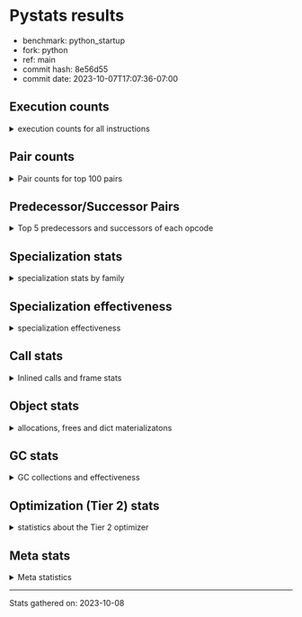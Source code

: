 
# Pystats results

- benchmark: python_startup
- fork: python
- ref: main
- commit hash: 8e56d55
- commit date: 2023-10-07T17:07:36-07:00

## Execution counts

<details>
<summary> execution counts for all instructions </summary>

|Name | Count | Self | Cumulative | Miss ratio | 
|---|---:|---:|---:|---:|
| LOAD_FAST | 61,600 | 21.5% | 21.5% |  |
| LOAD_CONST | 18,400 | 6.4% | 28.0% |  |
| STORE_FAST | 14,800 | 5.2% | 33.1% |  |
| POP_JUMP_IF_FALSE | 12,800 | 4.5% | 37.6% |  |
| LOAD_GLOBAL_MODULE | 11,780 | 4.1% | 41.7% |  |
| RESUME_CHECK | 9,400 | 3.3% | 45.0% |  |
| LOAD_GLOBAL_BUILTIN | 8,840 | 3.1% | 48.1% | 18.6% |
| LOAD_ATTR_INSTANCE_VALUE | 7,800 | 2.7% | 50.8% |  |
| LOAD_FAST_LOAD_FAST | 7,400 | 2.6% | 53.4% |  |
| LOAD_ATTR_MODULE | 7,180 | 2.5% | 55.9% |  |
| STORE_ATTR_INSTANCE_VALUE | 6,600 | 2.3% | 58.2% |  |
| POP_TOP | 6,600 | 2.3% | 60.5% |  |
| CALL | 5,960 | 2.1% | 62.6% |  |
| TO_BOOL_BOOL | 5,600 | 2.0% | 64.6% |  |
| PUSH_NULL | 5,600 | 2.0% | 66.5% |  |
| RETURN_VALUE | 5,400 | 1.9% | 68.4% |  |
| RETURN_CONST | 4,200 | 1.5% | 69.9% |  |
| POP_JUMP_IF_NOT_NONE | 4,200 | 1.5% | 71.3% |  |
| LOAD_ATTR | 3,820 | 1.3% | 72.7% |  |
| COMPARE_OP_INT | 3,800 | 1.3% | 74.0% |  |
| NOP | 3,600 | 1.3% | 75.2% |  |
| LOAD_ATTR_METHOD_NO_DICT | 3,200 | 1.1% | 76.4% | 12.5% |
| INTERPRETER_EXIT | 3,200 | 1.1% | 77.5% |  |
| CALL_PY_EXACT_ARGS | 3,200 | 1.1% | 78.6% |  |
| LOAD_DEREF | 3,000 | 1.0% | 79.7% |  |
| CALL_BUILTIN_FAST | 2,600 | 0.9% | 80.6% |  |
| LOAD_ATTR_METHOD_WITH_VALUES | 2,400 | 0.8% | 81.4% |  |
| TO_BOOL | 2,300 | 0.8% | 82.2% |  |
| POP_JUMP_IF_TRUE | 2,200 | 0.8% | 83.0% |  |
| POP_JUMP_IF_NONE | 2,200 | 0.8% | 83.7% |  |
| CALL_BUILTIN_FAST_WITH_KEYWORDS | 2,200 | 0.8% | 84.5% |  |
| UNPACK_SEQUENCE_TWO_TUPLE | 1,800 | 0.6% | 85.1% |  |
| CALL_ISINSTANCE | 1,800 | 0.6% | 85.8% |  |
| BUILD_TUPLE | 1,800 | 0.6% | 86.4% |  |
| STORE_FAST_STORE_FAST | 1,600 | 0.6% | 87.0% |  |
| BINARY_OP | 1,580 | 0.6% | 87.5% |  |
| LOAD_GLOBAL | 1,440 | 0.5% | 88.0% |  |
| STORE_ATTR | 1,360 | 0.5% | 88.5% |  |
| JUMP_FORWARD | 1,200 | 0.4% | 88.9% |  |
| DELETE_ATTR | 1,200 | 0.4% | 89.3% |  |
| CALL_FUNCTION_EX | 1,200 | 0.4% | 89.7% |  |
| BUILD_LIST | 1,200 | 0.4% | 90.2% |  |
| TO_BOOL_STR | 1,000 | 0.3% | 90.5% | 20.0% |
| TO_BOOL_NONE | 1,000 | 0.3% | 90.9% |  |
| MAKE_CELL | 1,000 | 0.3% | 91.2% |  |
| COPY | 1,000 | 0.3% | 91.6% |  |
| CALL_METHOD_DESCRIPTOR_FAST | 1,000 | 0.3% | 91.9% |  |
| CALL_BUILTIN_CLASS | 1,000 | 0.3% | 92.3% |  |
| BINARY_SLICE | 1,000 | 0.3% | 92.6% |  |
| TO_BOOL_INT | 800 | 0.3% | 92.9% |  |
| DICT_MERGE | 800 | 0.3% | 93.2% |  |
| COPY_FREE_VARS | 800 | 0.3% | 93.4% |  |
| CALL_PY_WITH_DEFAULTS | 800 | 0.3% | 93.7% |  |
| CALL_METHOD_DESCRIPTOR_O | 800 | 0.3% | 94.0% |  |
| CALL_LEN | 800 | 0.3% | 94.3% |  |
| CALL_KW | 800 | 0.3% | 94.6% |  |
| BUILD_MAP | 800 | 0.3% | 94.8% |  |
| BEFORE_WITH | 800 | 0.3% | 95.1% |  |
| COMPARE_OP | 620 | 0.2% | 95.3% |  |
| SWAP | 600 | 0.2% | 95.5% |  |
| STORE_DEREF | 600 | 0.2% | 95.8% |  |
| GET_ITER | 600 | 0.2% | 96.0% |  |
| EXTENDED_ARG | 600 | 0.2% | 96.2% |  |
| EXIT_INIT_CHECK | 600 | 0.2% | 96.4% |  |
| COMPARE_OP_STR | 600 | 0.2% | 96.6% | 33.3% |
| CALL_ALLOC_AND_ENTER_INIT | 600 | 0.2% | 96.8% |  |
| BINARY_SUBSCR_LIST_INT | 600 | 0.2% | 97.0% |  |
| BINARY_OP_ADD_INT | 600 | 0.2% | 97.2% |  |
| FOR_ITER | 440 | 0.2% | 97.4% |  |
| YIELD_VALUE | 400 | 0.1% | 97.5% |  |
| SET_FUNCTION_ATTRIBUTE | 400 | 0.1% | 97.7% |  |
| RETURN_GENERATOR | 400 | 0.1% | 97.8% |  |
| PUSH_EXC_INFO | 400 | 0.1% | 97.9% |  |
| POP_EXCEPT | 400 | 0.1% | 98.1% |  |
| MAKE_FUNCTION | 400 | 0.1% | 98.2% |  |
| FOR_ITER_LIST | 400 | 0.1% | 98.4% |  |
| CHECK_EXC_MATCH | 400 | 0.1% | 98.5% |  |
| CALL_METHOD_DESCRIPTOR_NOARGS | 400 | 0.1% | 98.6% |  |
| CALL_METHOD_DESCRIPTOR_FAST_WITH_KEYWORDS | 400 | 0.1% | 98.8% |  |
| CALL_BOUND_METHOD_EXACT_ARGS | 400 | 0.1% | 98.9% | 100.0% |
| BINARY_SUBSCR_TUPLE_INT | 400 | 0.1% | 99.1% |  |
| UNPACK_SEQUENCE_TUPLE | 200 | 0.1% | 99.1% |  |
| TO_BOOL_ALWAYS_TRUE | 200 | 0.1% | 99.2% |  |
| STORE_SUBSCR_DICT | 200 | 0.1% | 99.3% |  |
| LIST_EXTEND | 200 | 0.1% | 99.3% |  |
| JUMP_BACKWARD | 200 | 0.1% | 99.4% |  |
| IS_OP | 200 | 0.1% | 99.5% |  |
| CALL_TYPE_1 | 200 | 0.1% | 99.5% |  |
| CALL_TUPLE_1 | 200 | 0.1% | 99.6% |  |
| CALL_STR_1 | 200 | 0.1% | 99.7% |  |
| CALL_INTRINSIC_1 | 200 | 0.1% | 99.8% |  |
| BINARY_OP_INPLACE_ADD_UNICODE | 200 | 0.1% | 99.8% |  |
| BINARY_OP_ADD_UNICODE | 200 | 0.1% | 99.9% |  |
| UNPACK_SEQUENCE | 180 | 0.1% | 100.0% |  |
| BINARY_SUBSCR | 100 | 0.0% | 100.0% |  |
| STORE_SUBSCR | 20 | 0.0% | 100.0% |  |


</details>

## Pair counts

<details>
<summary> Pair counts for top 100 pairs </summary>

|Pair | Count | Self | Cumulative | 
|---|---:|---:|---:|
| LOAD_FAST LOAD_FAST | 7,200 | 2.5% | 2.5% |
| STORE_FAST LOAD_FAST | 7,000 | 2.4% | 5.0% |
| POP_JUMP_IF_FALSE LOAD_FAST | 6,800 | 2.4% | 7.3% |
| LOAD_FAST LOAD_ATTR_INSTANCE_VALUE | 6,760 | 2.4% | 9.7% |
| LOAD_GLOBAL_MODULE LOAD_ATTR_MODULE | 5,840 | 2.0% | 11.7% |
| LOAD_FAST LOAD_CONST | 5,800 | 2.0% | 13.8% |
| LOAD_FAST STORE_ATTR_INSTANCE_VALUE | 5,780 | 2.0% | 15.8% |
| LOAD_GLOBAL_BUILTIN LOAD_FAST | 5,400 | 1.9% | 17.7% |
| TO_BOOL_BOOL POP_JUMP_IF_FALSE | 4,200 | 1.5% | 19.1% |
| LOAD_ATTR_MODULE PUSH_NULL | 3,980 | 1.4% | 20.5% |
| COMPARE_OP_INT POP_JUMP_IF_FALSE | 3,800 | 1.3% | 21.9% |
| RESUME_CHECK LOAD_FAST | 3,600 | 1.3% | 23.1% |
| PUSH_NULL LOAD_FAST | 3,600 | 1.3% | 24.4% |
| LOAD_CONST LOAD_FAST | 3,200 | 1.1% | 25.5% |
| RESUME_CHECK LOAD_GLOBAL_MODULE | 2,840 | 1.0% | 26.5% |
| STORE_ATTR_INSTANCE_VALUE LOAD_FAST | 2,800 | 1.0% | 27.5% |
| LOAD_CONST LOAD_CONST | 2,800 | 1.0% | 28.4% |
| CALL_PY_EXACT_ARGS RESUME_CHECK | 2,800 | 1.0% | 29.4% |
| LOAD_CONST COMPARE_OP_INT | 2,700 | 0.9% | 30.4% |
| STORE_FAST LOAD_GLOBAL_MODULE | 2,600 | 0.9% | 31.3% |
| LOAD_FAST POP_JUMP_IF_NOT_NONE | 2,600 | 0.9% | 32.2% |
| CACHE RESUME_CHECK | 2,600 | 0.9% | 33.1% |
| POP_TOP LOAD_FAST | 2,400 | 0.8% | 33.9% |
| LOAD_CONST STORE_FAST | 2,400 | 0.8% | 34.8% |
| LOAD_FAST LOAD_ATTR_METHOD_NO_DICT | 2,320 | 0.8% | 35.6% |
| LOAD_FAST LOAD_ATTR_METHOD_WITH_VALUES | 2,160 | 0.8% | 36.3% |
| LOAD_FAST LOAD_GLOBAL_BUILTIN | 1,880 | 0.7% | 37.0% |
| LOAD_FAST CALL_BUILTIN_FAST_WITH_KEYWORDS | 1,880 | 0.7% | 37.6% |
| LOAD_FAST CALL | 1,820 | 0.6% | 38.3% |
| STORE_ATTR_INSTANCE_VALUE LOAD_CONST | 1,800 | 0.6% | 38.9% |
| POP_JUMP_IF_NOT_NONE LOAD_FAST | 1,800 | 0.6% | 39.5% |
| LOAD_FAST_LOAD_FAST LOAD_FAST | 1,800 | 0.6% | 40.2% |
| LOAD_FAST RETURN_VALUE | 1,800 | 0.6% | 40.8% |
| LOAD_ATTR_METHOD_NO_DICT LOAD_FAST | 1,800 | 0.6% | 41.4% |
| CALL_ISINSTANCE TO_BOOL_BOOL | 1,700 | 0.6% | 42.0% |
| UNPACK_SEQUENCE_TWO_TUPLE STORE_FAST_STORE_FAST | 1,600 | 0.6% | 42.6% |
| NOP LOAD_FAST | 1,600 | 0.6% | 43.1% |
| LOAD_GLOBAL_MODULE LOAD_FAST | 1,600 | 0.6% | 43.7% |
| LOAD_FAST POP_JUMP_IF_NONE | 1,600 | 0.6% | 44.3% |
| LOAD_FAST LOAD_ATTR | 1,560 | 0.5% | 44.8% |
| LOAD_FAST CALL_PY_EXACT_ARGS | 1,520 | 0.5% | 45.3% |
| TO_BOOL_BOOL POP_JUMP_IF_TRUE | 1,400 | 0.5% | 45.8% |
| RETURN_VALUE INTERPRETER_EXIT | 1,400 | 0.5% | 46.3% |
| RETURN_CONST INTERPRETER_EXIT | 1,400 | 0.5% | 46.8% |
| LOAD_GLOBAL_BUILTIN CALL_ISINSTANCE | 1,340 | 0.5% | 47.3% |
| PUSH_NULL CALL | 1,220 | 0.4% | 47.7% |
| STORE_FAST STORE_FAST | 1,200 | 0.4% | 48.1% |
| RETURN_CONST POP_TOP | 1,200 | 0.4% | 48.5% |
| POP_JUMP_IF_NONE LOAD_FAST | 1,200 | 0.4% | 48.9% |
| POP_JUMP_IF_FALSE LOAD_FAST_LOAD_FAST | 1,200 | 0.4% | 49.4% |
| LOAD_FAST_LOAD_FAST LOAD_FAST_LOAD_FAST | 1,200 | 0.4% | 49.8% |
| LOAD_FAST DELETE_ATTR | 1,200 | 0.4% | 50.2% |
| LOAD_ATTR_INSTANCE_VALUE LOAD_FAST | 1,200 | 0.4% | 50.6% |
| RESUME_CHECK LOAD_GLOBAL_BUILTIN | 1,160 | 0.4% | 51.0% |
| POP_JUMP_IF_FALSE LOAD_GLOBAL_MODULE | 1,080 | 0.4% | 51.4% |
| LOAD_FAST LOAD_GLOBAL_MODULE | 1,080 | 0.4% | 51.8% |
| TO_BOOL_STR POP_JUMP_IF_FALSE | 1,000 | 0.3% | 52.1% |
| TO_BOOL POP_JUMP_IF_FALSE | 1,000 | 0.3% | 52.5% |
| STORE_FAST LOAD_CONST | 1,000 | 0.3% | 52.8% |
| STORE_ATTR_INSTANCE_VALUE RETURN_CONST | 1,000 | 0.3% | 53.2% |
| POP_TOP RETURN_CONST | 1,000 | 0.3% | 53.5% |
| POP_JUMP_IF_FALSE RETURN_CONST | 1,000 | 0.3% | 53.9% |
| LOAD_FAST_LOAD_FAST BUILD_TUPLE | 1,000 | 0.3% | 54.2% |
| LOAD_FAST PUSH_NULL | 1,000 | 0.3% | 54.6% |
| LOAD_ATTR_INSTANCE_VALUE POP_JUMP_IF_NOT_NONE | 1,000 | 0.3% | 54.9% |
| CALL_METHOD_DESCRIPTOR_FAST STORE_FAST | 1,000 | 0.3% | 55.3% |
| CALL_BUILTIN_FAST_WITH_KEYWORDS STORE_FAST | 1,000 | 0.3% | 55.6% |
| LOAD_GLOBAL LOAD_GLOBAL_MODULE | 940 | 0.3% | 56.0% |
| LOAD_GLOBAL_MODULE TO_BOOL_BOOL | 900 | 0.3% | 56.3% |
| LOAD_FAST TO_BOOL | 900 | 0.3% | 56.6% |
| LOAD_ATTR_INSTANCE_VALUE TO_BOOL_BOOL | 900 | 0.3% | 56.9% |
| TO_BOOL_INT POP_JUMP_IF_FALSE | 800 | 0.3% | 57.2% |
| STORE_FAST NOP | 800 | 0.3% | 57.5% |
| RETURN_CONST STORE_FAST | 800 | 0.3% | 57.7% |
| POP_JUMP_IF_NONE LOAD_CONST | 800 | 0.3% | 58.0% |
| NOP LOAD_GLOBAL_BUILTIN | 800 | 0.3% | 58.3% |
| LOAD_FAST TO_BOOL_STR | 800 | 0.3% | 58.6% |
| LOAD_FAST COPY | 800 | 0.3% | 58.9% |
| LOAD_CONST CALL_KW | 800 | 0.3% | 59.1% |
| LOAD_ATTR_MODULE LOAD_FAST | 800 | 0.3% | 59.4% |
| LOAD_ATTR_METHOD_WITH_VALUES LOAD_FAST | 800 | 0.3% | 59.7% |
| LOAD_ATTR_INSTANCE_VALUE CALL_BUILTIN_FAST | 800 | 0.3% | 60.0% |
| DICT_MERGE CALL_FUNCTION_EX | 800 | 0.3% | 60.3% |
| DELETE_ATTR LOAD_FAST | 800 | 0.3% | 60.5% |
| COPY_FREE_VARS RESUME_CHECK | 800 | 0.3% | 60.8% |
| CALL_PY_WITH_DEFAULTS RESUME_CHECK | 800 | 0.3% | 61.1% |
| CALL_BUILTIN_FAST STORE_FAST | 800 | 0.3% | 61.4% |
| LOAD_FAST CALL_LEN | 780 | 0.3% | 61.6% |
| LOAD_GLOBAL_BUILTIN LOAD_GLOBAL_BUILTIN | 760 | 0.3% | 61.9% |
| LOAD_CONST CALL_BUILTIN_FAST | 760 | 0.3% | 62.2% |
| LOAD_GLOBAL_MODULE LOAD_ATTR | 740 | 0.3% | 62.4% |
| LOAD_FAST CALL_BUILTIN_CLASS | 740 | 0.3% | 62.7% |
| LOAD_CONST CALL | 740 | 0.3% | 63.0% |
| STORE_FAST LOAD_GLOBAL_BUILTIN | 720 | 0.3% | 63.2% |
| LOAD_FAST TO_BOOL_BOOL | 720 | 0.3% | 63.5% |
| LOAD_ATTR_MODULE LOAD_ATTR_MODULE | 720 | 0.3% | 63.7% |
| CALL CALL | 680 | 0.2% | 63.9% |
| LOAD_ATTR LOAD_ATTR_INSTANCE_VALUE | 660 | 0.2% | 64.2% |
| LOAD_FAST_LOAD_FAST STORE_ATTR | 620 | 0.2% | 64.4% |
| LOAD_FAST STORE_ATTR | 620 | 0.2% | 64.6% |


</details>

## Predecessor/Successor Pairs

<details>
<summary> Top 5 predecessors and successors of each opcode </summary>

### BINARY_SLICE

<details>
<summary> Successors and predecessors for BINARY_SLICE </summary>

|Predecessors | Count | Percentage | 
|---|---:|---:|
| LOAD_FAST | 600 | 60.0% |
| LOAD_CONST | 400 | 40.0% |

|Successors | Count | Percentage | 
|---|---:|---:|
| STORE_FAST | 600 | 60.0% |
| LOAD_FAST | 200 | 20.0% |
| GET_ITER | 200 | 20.0% |


</details>

### CACHE

<details>
<summary> Successors and predecessors for CACHE </summary>

|Predecessors | Count | Percentage | 
|---|---:|---:|

|Successors | Count | Percentage | 
|---|---:|---:|
| RESUME_CHECK | 2,600 | 81.2% |
| POP_TOP | 400 | 12.5% |
| MAKE_CELL | 200 | 6.2% |


</details>

### BEFORE_WITH

<details>
<summary> Successors and predecessors for BEFORE_WITH </summary>

|Predecessors | Count | Percentage | 
|---|---:|---:|
| RETURN_VALUE | 600 | 75.0% |
| LOAD_ATTR_INSTANCE_VALUE | 200 | 25.0% |

|Successors | Count | Percentage | 
|---|---:|---:|
| STORE_FAST | 400 | 50.0% |
| POP_TOP | 400 | 50.0% |


</details>

### BINARY_OP_INPLACE_ADD_UNICODE

<details>
<summary> Successors and predecessors for BINARY_OP_INPLACE_ADD_UNICODE </summary>

|Predecessors | Count | Percentage | 
|---|---:|---:|
| BINARY_OP_ADD_UNICODE | 200 | 100.0% |

|Successors | Count | Percentage | 
|---|---:|---:|
| JUMP_BACKWARD | 200 | 100.0% |


</details>

### BINARY_SUBSCR

<details>
<summary> Successors and predecessors for BINARY_SUBSCR </summary>

|Predecessors | Count | Percentage | 
|---|---:|---:|
| LOAD_CONST | 100 | 100.0% |

|Successors | Count | Percentage | 
|---|---:|---:|
| BINARY_SUBSCR_LIST_INT | 60 | 60.0% |
| BINARY_SUBSCR_TUPLE_INT | 40 | 40.0% |


</details>

### CHECK_EXC_MATCH

<details>
<summary> Successors and predecessors for CHECK_EXC_MATCH </summary>

|Predecessors | Count | Percentage | 
|---|---:|---:|
| LOAD_GLOBAL_BUILTIN | 400 | 100.0% |

|Successors | Count | Percentage | 
|---|---:|---:|
| POP_JUMP_IF_FALSE | 400 | 100.0% |


</details>

### EXIT_INIT_CHECK

<details>
<summary> Successors and predecessors for EXIT_INIT_CHECK </summary>

|Predecessors | Count | Percentage | 
|---|---:|---:|
| RETURN_CONST | 600 | 100.0% |

|Successors | Count | Percentage | 
|---|---:|---:|
| RETURN_VALUE | 600 | 100.0% |


</details>

### GET_ITER

<details>
<summary> Successors and predecessors for GET_ITER </summary>

|Predecessors | Count | Percentage | 
|---|---:|---:|
| LOAD_FAST | 200 | 33.3% |
| CALL_BUILTIN_CLASS | 200 | 33.3% |
| BINARY_SLICE | 200 | 33.3% |

|Successors | Count | Percentage | 
|---|---:|---:|
| FOR_ITER_LIST | 360 | 60.0% |
| FOR_ITER | 240 | 40.0% |


</details>

### INTERPRETER_EXIT

<details>
<summary> Successors and predecessors for INTERPRETER_EXIT </summary>

|Predecessors | Count | Percentage | 
|---|---:|---:|
| RETURN_VALUE | 1,400 | 43.8% |
| RETURN_CONST | 1,400 | 43.8% |
| YIELD_VALUE | 400 | 12.5% |

|Successors | Count | Percentage | 
|---|---:|---:|


</details>

### MAKE_FUNCTION

<details>
<summary> Successors and predecessors for MAKE_FUNCTION </summary>

|Predecessors | Count | Percentage | 
|---|---:|---:|
| LOAD_CONST | 400 | 100.0% |

|Successors | Count | Percentage | 
|---|---:|---:|
| SET_FUNCTION_ATTRIBUTE | 400 | 100.0% |


</details>

### NOP

<details>
<summary> Successors and predecessors for NOP </summary>

|Predecessors | Count | Percentage | 
|---|---:|---:|
| STORE_FAST | 800 | 22.2% |
| RESUME_CHECK | 400 | 11.1% |
| POP_JUMP_IF_NOT_NONE | 400 | 11.1% |
| DELETE_ATTR | 400 | 11.1% |
| POP_TOP | 200 | 5.6% |

|Successors | Count | Percentage | 
|---|---:|---:|
| LOAD_FAST | 1,600 | 44.4% |
| LOAD_GLOBAL_BUILTIN | 800 | 22.2% |
| LOAD_GLOBAL_MODULE | 540 | 15.0% |
| NOP | 200 | 5.6% |
| LOAD_DEREF | 200 | 5.6% |


</details>

### POP_EXCEPT

<details>
<summary> Successors and predecessors for POP_EXCEPT </summary>

|Predecessors | Count | Percentage | 
|---|---:|---:|
| POP_TOP | 400 | 100.0% |

|Successors | Count | Percentage | 
|---|---:|---:|
| RETURN_CONST | 400 | 100.0% |


</details>

### POP_TOP

<details>
<summary> Successors and predecessors for POP_TOP </summary>

|Predecessors | Count | Percentage | 
|---|---:|---:|
| RETURN_CONST | 1,200 | 18.2% |
| RETURN_VALUE | 600 | 9.1% |
| POP_JUMP_IF_TRUE | 600 | 9.1% |
| CALL_METHOD_DESCRIPTOR_O | 600 | 9.1% |
| CALL | 600 | 9.1% |

|Successors | Count | Percentage | 
|---|---:|---:|
| LOAD_FAST | 2,400 | 36.4% |
| RETURN_CONST | 1,000 | 15.2% |
| LOAD_CONST | 600 | 9.1% |
| LOAD_GLOBAL_MODULE | 540 | 8.2% |
| RESUME_CHECK | 400 | 6.1% |


</details>

### PUSH_EXC_INFO

<details>
<summary> Successors and predecessors for PUSH_EXC_INFO </summary>

|Predecessors | Count | Percentage | 
|---|---:|---:|
| CALL_BUILTIN_FAST | 400 | 100.0% |

|Successors | Count | Percentage | 
|---|---:|---:|
| LOAD_GLOBAL_BUILTIN | 400 | 100.0% |


</details>

### PUSH_NULL

<details>
<summary> Successors and predecessors for PUSH_NULL </summary>

|Predecessors | Count | Percentage | 
|---|---:|---:|
| LOAD_ATTR_MODULE | 3,980 | 71.1% |
| LOAD_FAST | 1,000 | 17.9% |
| LOAD_DEREF | 400 | 7.1% |
| LOAD_ATTR | 220 | 3.9% |

|Successors | Count | Percentage | 
|---|---:|---:|
| LOAD_FAST | 3,600 | 64.3% |
| CALL | 1,220 | 21.8% |
| LOAD_DEREF | 400 | 7.1% |
| LOAD_CONST | 200 | 3.6% |
| CALL_ALLOC_AND_ENTER_INIT | 180 | 3.2% |


</details>

### RETURN_GENERATOR

<details>
<summary> Successors and predecessors for RETURN_GENERATOR </summary>

|Predecessors | Count | Percentage | 
|---|---:|---:|
| CALL_FUNCTION_EX | 400 | 100.0% |

|Successors | Count | Percentage | 
|---|---:|---:|
| LOAD_FAST | 400 | 100.0% |


</details>

### RETURN_VALUE

<details>
<summary> Successors and predecessors for RETURN_VALUE </summary>

|Predecessors | Count | Percentage | 
|---|---:|---:|
| LOAD_FAST | 1,800 | 33.3% |
| RETURN_VALUE | 600 | 11.1% |
| EXIT_INIT_CHECK | 600 | 11.1% |
| CALL_BUILTIN_FAST | 600 | 11.1% |
| BUILD_TUPLE | 600 | 11.1% |

|Successors | Count | Percentage | 
|---|---:|---:|
| INTERPRETER_EXIT | 1,400 | 25.9% |
| STORE_FAST | 600 | 11.1% |
| RETURN_VALUE | 600 | 11.1% |
| POP_TOP | 600 | 11.1% |
| BEFORE_WITH | 600 | 11.1% |


</details>

### STORE_SUBSCR

<details>
<summary> Successors and predecessors for STORE_SUBSCR </summary>

|Predecessors | Count | Percentage | 
|---|---:|---:|
| LOAD_CONST | 20 | 100.0% |

|Successors | Count | Percentage | 
|---|---:|---:|
| STORE_SUBSCR_DICT | 20 | 100.0% |


</details>

### TO_BOOL

<details>
<summary> Successors and predecessors for TO_BOOL </summary>

|Predecessors | Count | Percentage | 
|---|---:|---:|
| LOAD_FAST | 900 | 39.1% |
| LOAD_ATTR_INSTANCE_VALUE | 560 | 24.3% |
| TO_BOOL | 240 | 10.4% |
| RETURN_VALUE | 220 | 9.6% |
| LOAD_GLOBAL_MODULE | 100 | 4.3% |

|Successors | Count | Percentage | 
|---|---:|---:|
| POP_JUMP_IF_FALSE | 1,000 | 43.5% |
| TO_BOOL_BOOL | 440 | 19.1% |
| TO_BOOL | 240 | 10.4% |
| POP_JUMP_IF_TRUE | 200 | 8.7% |
| EXTENDED_ARG | 200 | 8.7% |


</details>

### BINARY_OP

<details>
<summary> Successors and predecessors for BINARY_OP </summary>

|Predecessors | Count | Percentage | 
|---|---:|---:|
| LOAD_FAST | 600 | 38.0% |
| CALL_LEN | 600 | 38.0% |
| BUILD_LIST | 200 | 12.7% |
| BINARY_OP | 180 | 11.4% |

|Successors | Count | Percentage | 
|---|---:|---:|
| STORE_FAST | 600 | 38.0% |
| COMPARE_OP_STR | 600 | 38.0% |
| LOAD_FAST | 200 | 12.7% |
| BINARY_OP | 180 | 11.4% |


</details>

### BUILD_LIST

<details>
<summary> Successors and predecessors for BUILD_LIST </summary>

|Predecessors | Count | Percentage | 
|---|---:|---:|
| LOAD_FAST | 400 | 33.3% |
| STORE_FAST | 200 | 16.7% |
| RESUME_CHECK | 200 | 16.7% |
| LOAD_ATTR_INSTANCE_VALUE | 200 | 16.7% |
| CALL_STR_1 | 200 | 16.7% |

|Successors | Count | Percentage | 
|---|---:|---:|
| STORE_FAST | 600 | 50.0% |
| LOAD_FAST | 200 | 16.7% |
| BINARY_OP | 200 | 16.7% |
| LOAD_ATTR_METHOD_NO_DICT | 180 | 15.0% |
| LOAD_ATTR | 20 | 1.7% |


</details>

### BUILD_MAP

<details>
<summary> Successors and predecessors for BUILD_MAP </summary>

|Predecessors | Count | Percentage | 
|---|---:|---:|
| LOAD_FAST | 400 | 50.0% |
| LOAD_DEREF | 200 | 25.0% |
| CALL_INTRINSIC_1 | 200 | 25.0% |

|Successors | Count | Percentage | 
|---|---:|---:|
| LOAD_FAST | 600 | 75.0% |
| LOAD_DEREF | 200 | 25.0% |


</details>

### BUILD_TUPLE

<details>
<summary> Successors and predecessors for BUILD_TUPLE </summary>

|Predecessors | Count | Percentage | 
|---|---:|---:|
| LOAD_FAST_LOAD_FAST | 1,000 | 55.6% |
| LOAD_FAST | 400 | 22.2% |
| LOAD_GLOBAL_BUILTIN | 200 | 11.1% |
| LOAD_DEREF | 200 | 11.1% |

|Successors | Count | Percentage | 
|---|---:|---:|
| RETURN_VALUE | 600 | 33.3% |
| LOAD_CONST | 400 | 22.2% |
| CALL_METHOD_DESCRIPTOR_O | 360 | 20.0% |
| STORE_FAST | 200 | 11.1% |
| CALL_ISINSTANCE | 180 | 10.0% |


</details>

### CALL

<details>
<summary> Successors and predecessors for CALL </summary>

|Predecessors | Count | Percentage | 
|---|---:|---:|
| LOAD_FAST | 1,820 | 30.5% |
| PUSH_NULL | 1,220 | 20.5% |
| LOAD_CONST | 740 | 12.4% |
| CALL | 680 | 11.4% |
| LOAD_GLOBAL_MODULE | 280 | 4.7% |

|Successors | Count | Percentage | 
|---|---:|---:|
| CALL | 680 | 11.4% |
| POP_TOP | 600 | 10.1% |
| LOAD_FAST | 600 | 10.1% |
| LOAD_CONST | 600 | 10.1% |
| TO_BOOL_BOOL | 400 | 6.7% |


</details>

### CALL_FUNCTION_EX

<details>
<summary> Successors and predecessors for CALL_FUNCTION_EX </summary>

|Predecessors | Count | Percentage | 
|---|---:|---:|
| DICT_MERGE | 800 | 66.7% |
| LOAD_FAST | 400 | 33.3% |

|Successors | Count | Percentage | 
|---|---:|---:|
| RETURN_GENERATOR | 400 | 33.3% |
| POP_TOP | 200 | 16.7% |
| MAKE_CELL | 200 | 16.7% |
| COPY_FREE_VARS | 200 | 16.7% |
| LOAD_GLOBAL_MODULE | 160 | 13.3% |


</details>

### CALL_INTRINSIC_1

<details>
<summary> Successors and predecessors for CALL_INTRINSIC_1 </summary>

|Predecessors | Count | Percentage | 
|---|---:|---:|
| LIST_EXTEND | 200 | 100.0% |

|Successors | Count | Percentage | 
|---|---:|---:|
| BUILD_MAP | 200 | 100.0% |


</details>

### CALL_KW

<details>
<summary> Successors and predecessors for CALL_KW </summary>

|Predecessors | Count | Percentage | 
|---|---:|---:|
| LOAD_CONST | 800 | 100.0% |

|Successors | Count | Percentage | 
|---|---:|---:|
| RESUME_CHECK | 400 | 50.0% |
| STORE_FAST | 200 | 25.0% |
| LOAD_FAST | 200 | 25.0% |


</details>

### COMPARE_OP

<details>
<summary> Successors and predecessors for COMPARE_OP </summary>

|Predecessors | Count | Percentage | 
|---|---:|---:|
| LOAD_CONST | 300 | 48.4% |
| LOAD_FAST_LOAD_FAST | 200 | 32.3% |
| LOAD_GLOBAL_MODULE | 60 | 9.7% |
| COMPARE_OP | 40 | 6.5% |
| LOAD_ATTR_INSTANCE_VALUE | 20 | 3.2% |

|Successors | Count | Percentage | 
|---|---:|---:|
| COMPARE_OP_INT | 380 | 61.3% |
| POP_JUMP_IF_FALSE | 200 | 32.3% |
| COMPARE_OP | 40 | 6.5% |


</details>

### COPY

<details>
<summary> Successors and predecessors for COPY </summary>

|Predecessors | Count | Percentage | 
|---|---:|---:|
| LOAD_FAST | 800 | 80.0% |
| RETURN_VALUE | 200 | 20.0% |

|Successors | Count | Percentage | 
|---|---:|---:|
| TO_BOOL_NONE | 540 | 54.0% |
| LOAD_FAST | 200 | 20.0% |
| TO_BOOL_BOOL | 180 | 18.0% |
| TO_BOOL | 80 | 8.0% |


</details>

### COPY_FREE_VARS

<details>
<summary> Successors and predecessors for COPY_FREE_VARS </summary>

|Predecessors | Count | Percentage | 
|---|---:|---:|
| CALL | 400 | 50.0% |
| CALL_PY_EXACT_ARGS | 200 | 25.0% |
| CALL_FUNCTION_EX | 200 | 25.0% |

|Successors | Count | Percentage | 
|---|---:|---:|
| RESUME_CHECK | 800 | 100.0% |


</details>

### DELETE_ATTR

<details>
<summary> Successors and predecessors for DELETE_ATTR </summary>

|Predecessors | Count | Percentage | 
|---|---:|---:|
| LOAD_FAST | 1,200 | 100.0% |

|Successors | Count | Percentage | 
|---|---:|---:|
| LOAD_FAST | 800 | 66.7% |
| NOP | 400 | 33.3% |


</details>

### DICT_MERGE

<details>
<summary> Successors and predecessors for DICT_MERGE </summary>

|Predecessors | Count | Percentage | 
|---|---:|---:|
| LOAD_FAST | 600 | 75.0% |
| LOAD_DEREF | 200 | 25.0% |

|Successors | Count | Percentage | 
|---|---:|---:|
| CALL_FUNCTION_EX | 800 | 100.0% |


</details>

### EXTENDED_ARG

<details>
<summary> Successors and predecessors for EXTENDED_ARG </summary>

|Predecessors | Count | Percentage | 
|---|---:|---:|
| LOAD_FAST | 400 | 66.7% |
| TO_BOOL | 200 | 33.3% |

|Successors | Count | Percentage | 
|---|---:|---:|
| POP_JUMP_IF_NOT_NONE | 200 | 33.3% |
| POP_JUMP_IF_NONE | 200 | 33.3% |
| POP_JUMP_IF_FALSE | 200 | 33.3% |


</details>

### FOR_ITER

<details>
<summary> Successors and predecessors for FOR_ITER </summary>

|Predecessors | Count | Percentage | 
|---|---:|---:|
| GET_ITER | 240 | 54.5% |
| JUMP_BACKWARD | 200 | 45.5% |

|Successors | Count | Percentage | 
|---|---:|---:|
| STORE_FAST | 200 | 45.5% |
| NOP | 200 | 45.5% |
| FOR_ITER_LIST | 40 | 9.1% |


</details>

### IS_OP

<details>
<summary> Successors and predecessors for IS_OP </summary>

|Predecessors | Count | Percentage | 
|---|---:|---:|
| LOAD_CONST | 200 | 100.0% |

|Successors | Count | Percentage | 
|---|---:|---:|
| STORE_FAST | 200 | 100.0% |


</details>

### JUMP_BACKWARD

<details>
<summary> Successors and predecessors for JUMP_BACKWARD </summary>

|Predecessors | Count | Percentage | 
|---|---:|---:|
| BINARY_OP_INPLACE_ADD_UNICODE | 200 | 100.0% |

|Successors | Count | Percentage | 
|---|---:|---:|
| FOR_ITER | 200 | 100.0% |


</details>

### JUMP_FORWARD

<details>
<summary> Successors and predecessors for JUMP_FORWARD </summary>

|Predecessors | Count | Percentage | 
|---|---:|---:|
| STORE_FAST | 600 | 50.0% |
| POP_TOP | 200 | 16.7% |
| POP_JUMP_IF_NOT_NONE | 200 | 16.7% |
| POP_JUMP_IF_FALSE | 200 | 16.7% |

|Successors | Count | Percentage | 
|---|---:|---:|
| LOAD_FAST | 600 | 50.0% |
| NOP | 200 | 16.7% |
| LOAD_CONST | 200 | 16.7% |
| LOAD_GLOBAL_BUILTIN | 180 | 15.0% |
| LOAD_GLOBAL | 20 | 1.7% |


</details>

### LIST_EXTEND

<details>
<summary> Successors and predecessors for LIST_EXTEND </summary>

|Predecessors | Count | Percentage | 
|---|---:|---:|
| LOAD_FAST | 200 | 100.0% |

|Successors | Count | Percentage | 
|---|---:|---:|
| CALL_INTRINSIC_1 | 200 | 100.0% |


</details>

### LOAD_ATTR

<details>
<summary> Successors and predecessors for LOAD_ATTR </summary>

|Predecessors | Count | Percentage | 
|---|---:|---:|
| LOAD_FAST | 1,560 | 40.8% |
| LOAD_GLOBAL_MODULE | 740 | 19.4% |
| LOAD_ATTR_MODULE | 480 | 12.6% |
| LOAD_ATTR_INSTANCE_VALUE | 460 | 12.0% |
| LOAD_ATTR | 320 | 8.4% |

|Successors | Count | Percentage | 
|---|---:|---:|
| LOAD_ATTR_INSTANCE_VALUE | 660 | 17.3% |
| LOAD_ATTR_MODULE | 620 | 16.2% |
| LOAD_FAST_LOAD_FAST | 400 | 10.5% |
| TO_BOOL_INT | 360 | 9.4% |
| LOAD_ATTR | 320 | 8.4% |


</details>

### LOAD_CONST

<details>
<summary> Successors and predecessors for LOAD_CONST </summary>

|Predecessors | Count | Percentage | 
|---|---:|---:|
| LOAD_FAST | 5,800 | 31.5% |
| LOAD_CONST | 2,800 | 15.2% |
| STORE_ATTR_INSTANCE_VALUE | 1,800 | 9.8% |
| STORE_FAST | 1,000 | 5.4% |
| POP_JUMP_IF_NONE | 800 | 4.3% |

|Successors | Count | Percentage | 
|---|---:|---:|
| LOAD_FAST | 3,200 | 17.4% |
| LOAD_CONST | 2,800 | 15.2% |
| COMPARE_OP_INT | 2,700 | 14.7% |
| STORE_FAST | 2,400 | 13.0% |
| CALL_KW | 800 | 4.3% |


</details>

### LOAD_DEREF

<details>
<summary> Successors and predecessors for LOAD_DEREF </summary>

|Predecessors | Count | Percentage | 
|---|---:|---:|
| PUSH_NULL | 400 | 13.3% |
| POP_JUMP_IF_FALSE | 400 | 13.3% |
| LOAD_GLOBAL_MODULE | 400 | 13.3% |
| LOAD_ATTR_MODULE | 400 | 13.3% |
| RESUME_CHECK | 200 | 6.7% |

|Successors | Count | Percentage | 
|---|---:|---:|
| LOAD_FAST_LOAD_FAST | 600 | 20.0% |
| CALL_PY_EXACT_ARGS | 540 | 18.0% |
| PUSH_NULL | 400 | 13.3% |
| STORE_FAST | 200 | 6.7% |
| POP_JUMP_IF_NOT_NONE | 200 | 6.7% |


</details>

### LOAD_FAST

<details>
<summary> Successors and predecessors for LOAD_FAST </summary>

|Predecessors | Count | Percentage | 
|---|---:|---:|
| LOAD_FAST | 7,200 | 11.7% |
| STORE_FAST | 7,000 | 11.4% |
| POP_JUMP_IF_FALSE | 6,800 | 11.0% |
| LOAD_GLOBAL_BUILTIN | 5,400 | 8.8% |
| RESUME_CHECK | 3,600 | 5.8% |

|Successors | Count | Percentage | 
|---|---:|---:|
| LOAD_FAST | 7,200 | 11.7% |
| LOAD_ATTR_INSTANCE_VALUE | 6,760 | 11.0% |
| LOAD_CONST | 5,800 | 9.4% |
| STORE_ATTR_INSTANCE_VALUE | 5,780 | 9.4% |
| POP_JUMP_IF_NOT_NONE | 2,600 | 4.2% |


</details>

### LOAD_FAST_LOAD_FAST

<details>
<summary> Successors and predecessors for LOAD_FAST_LOAD_FAST </summary>

|Predecessors | Count | Percentage | 
|---|---:|---:|
| POP_JUMP_IF_FALSE | 1,200 | 16.2% |
| LOAD_FAST_LOAD_FAST | 1,200 | 16.2% |
| STORE_FAST_STORE_FAST | 600 | 8.1% |
| LOAD_DEREF | 600 | 8.1% |
| LOAD_ATTR_METHOD_WITH_VALUES | 600 | 8.1% |

|Successors | Count | Percentage | 
|---|---:|---:|
| LOAD_FAST | 1,800 | 24.3% |
| LOAD_FAST_LOAD_FAST | 1,200 | 16.2% |
| BUILD_TUPLE | 1,000 | 13.5% |
| STORE_ATTR | 620 | 8.4% |
| LOAD_GLOBAL_BUILTIN | 600 | 8.1% |


</details>

### LOAD_GLOBAL

<details>
<summary> Successors and predecessors for LOAD_GLOBAL </summary>

|Predecessors | Count | Percentage | 
|---|---:|---:|
| STORE_FAST | 280 | 19.4% |
| LOAD_FAST | 240 | 16.7% |
| RESUME_CHECK | 200 | 13.9% |
| POP_JUMP_IF_FALSE | 180 | 12.5% |
| POP_JUMP_IF_NOT_NONE | 100 | 6.9% |

|Successors | Count | Percentage | 
|---|---:|---:|
| LOAD_GLOBAL_MODULE | 940 | 65.3% |
| LOAD_GLOBAL_BUILTIN | 480 | 33.3% |
| LOAD_ATTR | 20 | 1.4% |


</details>

### MAKE_CELL

<details>
<summary> Successors and predecessors for MAKE_CELL </summary>

|Predecessors | Count | Percentage | 
|---|---:|---:|
| MAKE_CELL | 400 | 40.0% |
| CALL_PY_EXACT_ARGS | 200 | 20.0% |
| CALL_FUNCTION_EX | 200 | 20.0% |
| CACHE | 200 | 20.0% |

|Successors | Count | Percentage | 
|---|---:|---:|
| RESUME_CHECK | 600 | 60.0% |
| MAKE_CELL | 400 | 40.0% |


</details>

### POP_JUMP_IF_FALSE

<details>
<summary> Successors and predecessors for POP_JUMP_IF_FALSE </summary>

|Predecessors | Count | Percentage | 
|---|---:|---:|
| TO_BOOL_BOOL | 4,200 | 32.8% |
| COMPARE_OP_INT | 3,800 | 29.7% |
| TO_BOOL_STR | 1,000 | 7.8% |
| TO_BOOL | 1,000 | 7.8% |
| TO_BOOL_INT | 800 | 6.2% |

|Successors | Count | Percentage | 
|---|---:|---:|
| LOAD_FAST | 6,800 | 53.1% |
| LOAD_FAST_LOAD_FAST | 1,200 | 9.4% |
| LOAD_GLOBAL_MODULE | 1,080 | 8.4% |
| RETURN_CONST | 1,000 | 7.8% |
| LOAD_CONST | 600 | 4.7% |


</details>

### POP_JUMP_IF_NONE

<details>
<summary> Successors and predecessors for POP_JUMP_IF_NONE </summary>

|Predecessors | Count | Percentage | 
|---|---:|---:|
| LOAD_FAST | 1,600 | 72.7% |
| LOAD_ATTR_INSTANCE_VALUE | 400 | 18.2% |
| EXTENDED_ARG | 200 | 9.1% |

|Successors | Count | Percentage | 
|---|---:|---:|
| LOAD_FAST | 1,200 | 54.5% |
| LOAD_CONST | 800 | 36.4% |
| NOP | 200 | 9.1% |


</details>

### POP_JUMP_IF_NOT_NONE

<details>
<summary> Successors and predecessors for POP_JUMP_IF_NOT_NONE </summary>

|Predecessors | Count | Percentage | 
|---|---:|---:|
| LOAD_FAST | 2,600 | 61.9% |
| LOAD_ATTR_INSTANCE_VALUE | 1,000 | 23.8% |
| LOAD_GLOBAL_MODULE | 200 | 4.8% |
| LOAD_DEREF | 200 | 4.8% |
| EXTENDED_ARG | 200 | 4.8% |

|Successors | Count | Percentage | 
|---|---:|---:|
| LOAD_FAST | 1,800 | 42.9% |
| LOAD_GLOBAL_BUILTIN | 540 | 12.9% |
| NOP | 400 | 9.5% |
| LOAD_CONST | 400 | 9.5% |
| LOAD_GLOBAL_MODULE | 360 | 8.6% |


</details>

### POP_JUMP_IF_TRUE

<details>
<summary> Successors and predecessors for POP_JUMP_IF_TRUE </summary>

|Predecessors | Count | Percentage | 
|---|---:|---:|
| TO_BOOL_BOOL | 1,400 | 63.6% |
| TO_BOOL_NONE | 600 | 27.3% |
| TO_BOOL | 200 | 9.1% |

|Successors | Count | Percentage | 
|---|---:|---:|
| POP_TOP | 600 | 27.3% |
| LOAD_FAST | 600 | 27.3% |
| LOAD_GLOBAL_MODULE | 360 | 16.4% |
| NOP | 200 | 9.1% |
| LOAD_GLOBAL_BUILTIN | 200 | 9.1% |


</details>

### RETURN_CONST

<details>
<summary> Successors and predecessors for RETURN_CONST </summary>

|Predecessors | Count | Percentage | 
|---|---:|---:|
| STORE_ATTR_INSTANCE_VALUE | 1,000 | 23.8% |
| POP_TOP | 1,000 | 23.8% |
| POP_JUMP_IF_FALSE | 1,000 | 23.8% |
| STORE_ATTR | 400 | 9.5% |
| POP_EXCEPT | 400 | 9.5% |

|Successors | Count | Percentage | 
|---|---:|---:|
| INTERPRETER_EXIT | 1,400 | 33.3% |
| POP_TOP | 1,200 | 28.6% |
| STORE_FAST | 800 | 19.0% |
| EXIT_INIT_CHECK | 600 | 14.3% |
| TO_BOOL_NONE | 180 | 4.3% |


</details>

### SET_FUNCTION_ATTRIBUTE

<details>
<summary> Successors and predecessors for SET_FUNCTION_ATTRIBUTE </summary>

|Predecessors | Count | Percentage | 
|---|---:|---:|
| MAKE_FUNCTION | 400 | 100.0% |

|Successors | Count | Percentage | 
|---|---:|---:|
| STORE_FAST | 400 | 100.0% |


</details>

### STORE_ATTR

<details>
<summary> Successors and predecessors for STORE_ATTR </summary>

|Predecessors | Count | Percentage | 
|---|---:|---:|
| LOAD_FAST_LOAD_FAST | 620 | 45.6% |
| LOAD_FAST | 620 | 45.6% |
| STORE_ATTR | 120 | 8.8% |

|Successors | Count | Percentage | 
|---|---:|---:|
| STORE_ATTR_INSTANCE_VALUE | 440 | 32.4% |
| RETURN_CONST | 400 | 29.4% |
| LOAD_FAST | 200 | 14.7% |
| LOAD_GLOBAL_MODULE | 180 | 13.2% |
| STORE_ATTR | 120 | 8.8% |


</details>

### STORE_DEREF

<details>
<summary> Successors and predecessors for STORE_DEREF </summary>

|Predecessors | Count | Percentage | 
|---|---:|---:|
| RETURN_VALUE | 200 | 33.3% |
| CALL | 200 | 33.3% |
| BINARY_SUBSCR_LIST_INT | 200 | 33.3% |

|Successors | Count | Percentage | 
|---|---:|---:|
| LOAD_GLOBAL_MODULE | 360 | 60.0% |
| LOAD_FAST | 200 | 33.3% |
| LOAD_GLOBAL | 40 | 6.7% |


</details>

### STORE_FAST

<details>
<summary> Successors and predecessors for STORE_FAST </summary>

|Predecessors | Count | Percentage | 
|---|---:|---:|
| LOAD_CONST | 2,400 | 16.2% |
| STORE_FAST | 1,200 | 8.1% |
| CALL_METHOD_DESCRIPTOR_FAST | 1,000 | 6.8% |
| CALL_BUILTIN_FAST_WITH_KEYWORDS | 1,000 | 6.8% |
| RETURN_CONST | 800 | 5.4% |

|Successors | Count | Percentage | 
|---|---:|---:|
| LOAD_FAST | 7,000 | 47.3% |
| LOAD_GLOBAL_MODULE | 2,600 | 17.6% |
| STORE_FAST | 1,200 | 8.1% |
| LOAD_CONST | 1,000 | 6.8% |
| NOP | 800 | 5.4% |


</details>

### STORE_FAST_STORE_FAST

<details>
<summary> Successors and predecessors for STORE_FAST_STORE_FAST </summary>

|Predecessors | Count | Percentage | 
|---|---:|---:|
| UNPACK_SEQUENCE_TWO_TUPLE | 1,600 | 100.0% |

|Successors | Count | Percentage | 
|---|---:|---:|
| LOAD_FAST_LOAD_FAST | 600 | 37.5% |
| LOAD_FAST | 600 | 37.5% |
| LOAD_CONST | 400 | 25.0% |


</details>

### SWAP

<details>
<summary> Successors and predecessors for SWAP </summary>

|Predecessors | Count | Percentage | 
|---|---:|---:|
| LOAD_FAST | 400 | 66.7% |
| RETURN_VALUE | 200 | 33.3% |

|Successors | Count | Percentage | 
|---|---:|---:|
| LOAD_FAST | 400 | 66.7% |
| LOAD_CONST | 200 | 33.3% |


</details>

### UNPACK_SEQUENCE

<details>
<summary> Successors and predecessors for UNPACK_SEQUENCE </summary>

|Predecessors | Count | Percentage | 
|---|---:|---:|
| LOAD_CONST | 60 | 33.3% |
| RETURN_VALUE | 40 | 22.2% |
| CALL | 40 | 22.2% |
| CALL_METHOD_DESCRIPTOR_NOARGS | 20 | 11.1% |
| CALL_BUILTIN_FAST | 20 | 11.1% |

|Successors | Count | Percentage | 
|---|---:|---:|
| UNPACK_SEQUENCE_TWO_TUPLE | 160 | 88.9% |
| UNPACK_SEQUENCE_TUPLE | 20 | 11.1% |


</details>

### YIELD_VALUE

<details>
<summary> Successors and predecessors for YIELD_VALUE </summary>

|Predecessors | Count | Percentage | 
|---|---:|---:|
| LOAD_FAST | 200 | 50.0% |
| LOAD_CONST | 200 | 50.0% |

|Successors | Count | Percentage | 
|---|---:|---:|
| INTERPRETER_EXIT | 400 | 100.0% |


</details>

### BINARY_OP_ADD_INT

<details>
<summary> Successors and predecessors for BINARY_OP_ADD_INT </summary>

|Predecessors | Count | Percentage | 
|---|---:|---:|
| LOAD_CONST | 600 | 100.0% |

|Successors | Count | Percentage | 
|---|---:|---:|
| STORE_FAST | 600 | 100.0% |


</details>

### BINARY_OP_ADD_UNICODE

<details>
<summary> Successors and predecessors for BINARY_OP_ADD_UNICODE </summary>

|Predecessors | Count | Percentage | 
|---|---:|---:|
| LOAD_FAST | 200 | 100.0% |

|Successors | Count | Percentage | 
|---|---:|---:|
| BINARY_OP_INPLACE_ADD_UNICODE | 200 | 100.0% |


</details>

### BINARY_SUBSCR_LIST_INT

<details>
<summary> Successors and predecessors for BINARY_SUBSCR_LIST_INT </summary>

|Predecessors | Count | Percentage | 
|---|---:|---:|
| LOAD_CONST | 540 | 90.0% |
| BINARY_SUBSCR | 60 | 10.0% |

|Successors | Count | Percentage | 
|---|---:|---:|
| CALL | 220 | 36.7% |
| STORE_DEREF | 200 | 33.3% |
| CALL_BUILTIN_CLASS | 180 | 30.0% |


</details>

### BINARY_SUBSCR_TUPLE_INT

<details>
<summary> Successors and predecessors for BINARY_SUBSCR_TUPLE_INT </summary>

|Predecessors | Count | Percentage | 
|---|---:|---:|
| LOAD_CONST | 360 | 90.0% |
| BINARY_SUBSCR | 40 | 10.0% |

|Successors | Count | Percentage | 
|---|---:|---:|
| STORE_FAST | 400 | 100.0% |


</details>

### CALL_ALLOC_AND_ENTER_INIT

<details>
<summary> Successors and predecessors for CALL_ALLOC_AND_ENTER_INIT </summary>

|Predecessors | Count | Percentage | 
|---|---:|---:|
| LOAD_FAST_LOAD_FAST | 400 | 66.7% |
| PUSH_NULL | 180 | 30.0% |
| CALL | 20 | 3.3% |

|Successors | Count | Percentage | 
|---|---:|---:|
| RESUME_CHECK | 600 | 100.0% |


</details>

### CALL_BOUND_METHOD_EXACT_ARGS

<details>
<summary> Successors and predecessors for CALL_BOUND_METHOD_EXACT_ARGS </summary>

|Predecessors | Count | Percentage | 
|---|---:|---:|
| LOAD_CONST | 360 | 90.0% |
| CALL | 40 | 10.0% |

|Successors | Count | Percentage | 
|---|---:|---:|
| POP_TOP | 400 | 100.0% |


</details>

### CALL_BUILTIN_CLASS

<details>
<summary> Successors and predecessors for CALL_BUILTIN_CLASS </summary>

|Predecessors | Count | Percentage | 
|---|---:|---:|
| LOAD_FAST | 740 | 74.0% |
| BINARY_SUBSCR_LIST_INT | 180 | 18.0% |
| CALL | 80 | 8.0% |

|Successors | Count | Percentage | 
|---|---:|---:|
| STORE_FAST | 600 | 60.0% |
| GET_ITER | 200 | 20.0% |
| CALL_BUILTIN_FAST_WITH_KEYWORDS | 180 | 18.0% |
| CALL | 20 | 2.0% |


</details>

### CALL_BUILTIN_FAST

<details>
<summary> Successors and predecessors for CALL_BUILTIN_FAST </summary>

|Predecessors | Count | Percentage | 
|---|---:|---:|
| LOAD_ATTR_INSTANCE_VALUE | 800 | 30.8% |
| LOAD_CONST | 760 | 29.2% |
| LOAD_FAST | 560 | 21.5% |
| LOAD_GLOBAL_MODULE | 180 | 6.9% |
| LOAD_FAST_LOAD_FAST | 180 | 6.9% |

|Successors | Count | Percentage | 
|---|---:|---:|
| STORE_FAST | 800 | 30.8% |
| RETURN_VALUE | 600 | 23.1% |
| PUSH_EXC_INFO | 400 | 15.4% |
| UNPACK_SEQUENCE_TWO_TUPLE | 380 | 14.6% |
| POP_TOP | 200 | 7.7% |


</details>

### CALL_BUILTIN_FAST_WITH_KEYWORDS

<details>
<summary> Successors and predecessors for CALL_BUILTIN_FAST_WITH_KEYWORDS </summary>

|Predecessors | Count | Percentage | 
|---|---:|---:|
| LOAD_FAST | 1,880 | 85.5% |
| CALL_BUILTIN_CLASS | 180 | 8.2% |
| CALL | 140 | 6.4% |

|Successors | Count | Percentage | 
|---|---:|---:|
| STORE_FAST | 1,000 | 45.5% |
| POP_TOP | 400 | 18.2% |
| LOAD_FAST | 400 | 18.2% |
| TO_BOOL_BOOL | 180 | 8.2% |
| CALL_TUPLE_1 | 180 | 8.2% |


</details>

### CALL_ISINSTANCE

<details>
<summary> Successors and predecessors for CALL_ISINSTANCE </summary>

|Predecessors | Count | Percentage | 
|---|---:|---:|
| LOAD_GLOBAL_BUILTIN | 1,340 | 74.4% |
| LOAD_ATTR_MODULE | 180 | 10.0% |
| BUILD_TUPLE | 180 | 10.0% |
| CALL | 100 | 5.6% |

|Successors | Count | Percentage | 
|---|---:|---:|
| TO_BOOL_BOOL | 1,700 | 94.4% |
| TO_BOOL | 100 | 5.6% |


</details>

### CALL_LEN

<details>
<summary> Successors and predecessors for CALL_LEN </summary>

|Predecessors | Count | Percentage | 
|---|---:|---:|
| LOAD_FAST | 780 | 97.5% |
| CALL | 20 | 2.5% |

|Successors | Count | Percentage | 
|---|---:|---:|
| BINARY_OP | 600 | 75.0% |
| LOAD_CONST | 200 | 25.0% |


</details>

### CALL_METHOD_DESCRIPTOR_FAST

<details>
<summary> Successors and predecessors for CALL_METHOD_DESCRIPTOR_FAST </summary>

|Predecessors | Count | Percentage | 
|---|---:|---:|
| LOAD_FAST | 600 | 60.0% |
| LOAD_CONST | 180 | 18.0% |
| LOAD_ATTR | 180 | 18.0% |
| CALL | 40 | 4.0% |

|Successors | Count | Percentage | 
|---|---:|---:|
| STORE_FAST | 1,000 | 100.0% |


</details>

### CALL_METHOD_DESCRIPTOR_FAST_WITH_KEYWORDS

<details>
<summary> Successors and predecessors for CALL_METHOD_DESCRIPTOR_FAST_WITH_KEYWORDS </summary>

|Predecessors | Count | Percentage | 
|---|---:|---:|
| LOAD_DEREF | 180 | 45.0% |
| LOAD_ATTR_METHOD_NO_DICT | 180 | 45.0% |
| CALL | 40 | 10.0% |

|Successors | Count | Percentage | 
|---|---:|---:|
| STORE_FAST | 200 | 50.0% |
| RETURN_VALUE | 200 | 50.0% |


</details>

### CALL_METHOD_DESCRIPTOR_NOARGS

<details>
<summary> Successors and predecessors for CALL_METHOD_DESCRIPTOR_NOARGS </summary>

|Predecessors | Count | Percentage | 
|---|---:|---:|
| LOAD_ATTR_METHOD_NO_DICT | 180 | 45.0% |
| LOAD_ATTR | 180 | 45.0% |
| CALL | 40 | 10.0% |

|Successors | Count | Percentage | 
|---|---:|---:|
| POP_TOP | 200 | 50.0% |
| UNPACK_SEQUENCE_TWO_TUPLE | 180 | 45.0% |
| UNPACK_SEQUENCE | 20 | 5.0% |


</details>

### CALL_METHOD_DESCRIPTOR_O

<details>
<summary> Successors and predecessors for CALL_METHOD_DESCRIPTOR_O </summary>

|Predecessors | Count | Percentage | 
|---|---:|---:|
| BUILD_TUPLE | 360 | 45.0% |
| LOAD_FAST | 180 | 22.5% |
| LOAD_CONST | 180 | 22.5% |
| CALL | 80 | 10.0% |

|Successors | Count | Percentage | 
|---|---:|---:|
| POP_TOP | 600 | 75.0% |
| LOAD_CONST | 200 | 25.0% |


</details>

### CALL_PY_EXACT_ARGS

<details>
<summary> Successors and predecessors for CALL_PY_EXACT_ARGS </summary>

|Predecessors | Count | Percentage | 
|---|---:|---:|
| LOAD_FAST | 1,520 | 47.5% |
| LOAD_GLOBAL_MODULE | 540 | 16.9% |
| LOAD_DEREF | 540 | 16.9% |
| CALL | 220 | 6.9% |
| LOAD_FAST_LOAD_FAST | 200 | 6.2% |

|Successors | Count | Percentage | 
|---|---:|---:|
| RESUME_CHECK | 2,800 | 87.5% |
| MAKE_CELL | 200 | 6.2% |
| COPY_FREE_VARS | 200 | 6.2% |


</details>

### CALL_PY_WITH_DEFAULTS

<details>
<summary> Successors and predecessors for CALL_PY_WITH_DEFAULTS </summary>

|Predecessors | Count | Percentage | 
|---|---:|---:|
| LOAD_FAST | 360 | 45.0% |
| LOAD_ATTR_METHOD_WITH_VALUES | 360 | 45.0% |
| CALL | 80 | 10.0% |

|Successors | Count | Percentage | 
|---|---:|---:|
| RESUME_CHECK | 800 | 100.0% |


</details>

### CALL_STR_1

<details>
<summary> Successors and predecessors for CALL_STR_1 </summary>

|Predecessors | Count | Percentage | 
|---|---:|---:|
| LOAD_FAST | 180 | 90.0% |
| CALL | 20 | 10.0% |

|Successors | Count | Percentage | 
|---|---:|---:|
| BUILD_LIST | 200 | 100.0% |


</details>

### CALL_TUPLE_1

<details>
<summary> Successors and predecessors for CALL_TUPLE_1 </summary>

|Predecessors | Count | Percentage | 
|---|---:|---:|
| CALL_BUILTIN_FAST_WITH_KEYWORDS | 180 | 90.0% |
| CALL | 20 | 10.0% |

|Successors | Count | Percentage | 
|---|---:|---:|
| LOAD_FAST | 200 | 100.0% |


</details>

### CALL_TYPE_1

<details>
<summary> Successors and predecessors for CALL_TYPE_1 </summary>

|Predecessors | Count | Percentage | 
|---|---:|---:|
| LOAD_FAST | 180 | 90.0% |
| CALL | 20 | 10.0% |

|Successors | Count | Percentage | 
|---|---:|---:|
| LOAD_ATTR | 200 | 100.0% |


</details>

### COMPARE_OP_INT

<details>
<summary> Successors and predecessors for COMPARE_OP_INT </summary>

|Predecessors | Count | Percentage | 
|---|---:|---:|
| LOAD_CONST | 2,700 | 71.1% |
| LOAD_GLOBAL_MODULE | 540 | 14.2% |
| COMPARE_OP | 380 | 10.0% |
| LOAD_ATTR_INSTANCE_VALUE | 180 | 4.7% |

|Successors | Count | Percentage | 
|---|---:|---:|
| POP_JUMP_IF_FALSE | 3,800 | 100.0% |


</details>

### COMPARE_OP_STR

<details>
<summary> Successors and predecessors for COMPARE_OP_STR </summary>

|Predecessors | Count | Percentage | 
|---|---:|---:|
| BINARY_OP | 600 | 100.0% |

|Successors | Count | Percentage | 
|---|---:|---:|
| POP_JUMP_IF_FALSE | 600 | 100.0% |


</details>

### FOR_ITER_LIST

<details>
<summary> Successors and predecessors for FOR_ITER_LIST </summary>

|Predecessors | Count | Percentage | 
|---|---:|---:|
| GET_ITER | 360 | 90.0% |
| FOR_ITER | 40 | 10.0% |

|Successors | Count | Percentage | 
|---|---:|---:|
| RETURN_CONST | 200 | 50.0% |
| NOP | 200 | 50.0% |


</details>

### LOAD_ATTR_INSTANCE_VALUE

<details>
<summary> Successors and predecessors for LOAD_ATTR_INSTANCE_VALUE </summary>

|Predecessors | Count | Percentage | 
|---|---:|---:|
| LOAD_FAST | 6,760 | 86.7% |
| LOAD_ATTR | 660 | 8.5% |
| LOAD_FAST_LOAD_FAST | 380 | 4.9% |

|Successors | Count | Percentage | 
|---|---:|---:|
| LOAD_FAST | 1,200 | 15.4% |
| POP_JUMP_IF_NOT_NONE | 1,000 | 12.8% |
| TO_BOOL_BOOL | 900 | 11.5% |
| CALL_BUILTIN_FAST | 800 | 10.3% |
| TO_BOOL | 560 | 7.2% |


</details>

### LOAD_ATTR_METHOD_NO_DICT

<details>
<summary> Successors and predecessors for LOAD_ATTR_METHOD_NO_DICT </summary>

|Predecessors | Count | Percentage | 
|---|---:|---:|
| LOAD_FAST | 2,320 | 72.5% |
| LOAD_ATTR_INSTANCE_VALUE | 540 | 16.9% |
| BUILD_LIST | 180 | 5.6% |
| LOAD_ATTR | 160 | 5.0% |

|Successors | Count | Percentage | 
|---|---:|---:|
| LOAD_FAST | 1,800 | 56.2% |
| LOAD_FAST_LOAD_FAST | 400 | 12.5% |
| LOAD_CONST | 400 | 12.5% |
| LOAD_DEREF | 200 | 6.2% |
| CALL_METHOD_DESCRIPTOR_NOARGS | 180 | 5.6% |


</details>

### LOAD_ATTR_METHOD_WITH_VALUES

<details>
<summary> Successors and predecessors for LOAD_ATTR_METHOD_WITH_VALUES </summary>

|Predecessors | Count | Percentage | 
|---|---:|---:|
| LOAD_FAST | 2,160 | 90.0% |
| LOAD_ATTR | 240 | 10.0% |

|Successors | Count | Percentage | 
|---|---:|---:|
| LOAD_FAST | 800 | 33.3% |
| LOAD_FAST_LOAD_FAST | 600 | 25.0% |
| CALL_PY_WITH_DEFAULTS | 360 | 15.0% |
| CALL | 240 | 10.0% |
| LOAD_CONST | 200 | 8.3% |


</details>

### LOAD_ATTR_MODULE

<details>
<summary> Successors and predecessors for LOAD_ATTR_MODULE </summary>

|Predecessors | Count | Percentage | 
|---|---:|---:|
| LOAD_GLOBAL_MODULE | 5,840 | 81.3% |
| LOAD_ATTR_MODULE | 720 | 10.0% |
| LOAD_ATTR | 620 | 8.6% |

|Successors | Count | Percentage | 
|---|---:|---:|
| PUSH_NULL | 3,980 | 55.4% |
| LOAD_FAST | 800 | 11.1% |
| LOAD_ATTR_MODULE | 720 | 10.0% |
| LOAD_ATTR | 480 | 6.7% |
| LOAD_DEREF | 400 | 5.6% |


</details>

### LOAD_GLOBAL_BUILTIN

<details>
<summary> Successors and predecessors for LOAD_GLOBAL_BUILTIN </summary>

|Predecessors | Count | Percentage | 
|---|---:|---:|
| LOAD_FAST | 1,880 | 21.3% |
| RESUME_CHECK | 1,160 | 13.1% |
| NOP | 800 | 9.0% |
| LOAD_GLOBAL_BUILTIN | 760 | 8.6% |
| STORE_FAST | 720 | 8.1% |

|Successors | Count | Percentage | 
|---|---:|---:|
| LOAD_FAST | 5,400 | 61.1% |
| CALL_ISINSTANCE | 1,340 | 15.2% |
| LOAD_GLOBAL_BUILTIN | 760 | 8.6% |
| CHECK_EXC_MATCH | 400 | 4.5% |
| CALL | 260 | 2.9% |


</details>

### LOAD_GLOBAL_MODULE

<details>
<summary> Successors and predecessors for LOAD_GLOBAL_MODULE </summary>

|Predecessors | Count | Percentage | 
|---|---:|---:|
| RESUME_CHECK | 2,840 | 24.1% |
| STORE_FAST | 2,600 | 22.1% |
| POP_JUMP_IF_FALSE | 1,080 | 9.2% |
| LOAD_FAST | 1,080 | 9.2% |
| LOAD_GLOBAL | 940 | 8.0% |

|Successors | Count | Percentage | 
|---|---:|---:|
| LOAD_ATTR_MODULE | 5,840 | 49.6% |
| LOAD_FAST | 1,600 | 13.6% |
| TO_BOOL_BOOL | 900 | 7.6% |
| LOAD_ATTR | 740 | 6.3% |
| COMPARE_OP_INT | 540 | 4.6% |


</details>

### RESUME_CHECK

<details>
<summary> Successors and predecessors for RESUME_CHECK </summary>

|Predecessors | Count | Percentage | 
|---|---:|---:|
| CALL_PY_EXACT_ARGS | 2,800 | 29.8% |
| CACHE | 2,600 | 27.7% |
| COPY_FREE_VARS | 800 | 8.5% |
| CALL_PY_WITH_DEFAULTS | 800 | 8.5% |
| MAKE_CELL | 600 | 6.4% |

|Successors | Count | Percentage | 
|---|---:|---:|
| LOAD_FAST | 3,600 | 38.3% |
| LOAD_GLOBAL_MODULE | 2,840 | 30.2% |
| LOAD_GLOBAL_BUILTIN | 1,160 | 12.3% |
| POP_TOP | 400 | 4.3% |
| NOP | 400 | 4.3% |


</details>

### STORE_ATTR_INSTANCE_VALUE

<details>
<summary> Successors and predecessors for STORE_ATTR_INSTANCE_VALUE </summary>

|Predecessors | Count | Percentage | 
|---|---:|---:|
| LOAD_FAST | 5,780 | 87.6% |
| STORE_ATTR | 440 | 6.7% |
| LOAD_FAST_LOAD_FAST | 380 | 5.8% |

|Successors | Count | Percentage | 
|---|---:|---:|
| LOAD_FAST | 2,800 | 42.4% |
| LOAD_CONST | 1,800 | 27.3% |
| RETURN_CONST | 1,000 | 15.2% |
| LOAD_GLOBAL_BUILTIN | 400 | 6.1% |
| LOAD_FAST_LOAD_FAST | 400 | 6.1% |


</details>

### STORE_SUBSCR_DICT

<details>
<summary> Successors and predecessors for STORE_SUBSCR_DICT </summary>

|Predecessors | Count | Percentage | 
|---|---:|---:|
| LOAD_CONST | 180 | 90.0% |
| STORE_SUBSCR | 20 | 10.0% |

|Successors | Count | Percentage | 
|---|---:|---:|
| LOAD_FAST | 200 | 100.0% |


</details>

### TO_BOOL_ALWAYS_TRUE

<details>
<summary> Successors and predecessors for TO_BOOL_ALWAYS_TRUE </summary>

|Predecessors | Count | Percentage | 
|---|---:|---:|
| LOAD_ATTR_INSTANCE_VALUE | 180 | 90.0% |
| TO_BOOL | 20 | 10.0% |

|Successors | Count | Percentage | 
|---|---:|---:|
| POP_JUMP_IF_FALSE | 200 | 100.0% |


</details>

### TO_BOOL_BOOL

<details>
<summary> Successors and predecessors for TO_BOOL_BOOL </summary>

|Predecessors | Count | Percentage | 
|---|---:|---:|
| CALL_ISINSTANCE | 1,700 | 30.4% |
| LOAD_GLOBAL_MODULE | 900 | 16.1% |
| LOAD_ATTR_INSTANCE_VALUE | 900 | 16.1% |
| LOAD_FAST | 720 | 12.9% |
| TO_BOOL | 440 | 7.9% |

|Successors | Count | Percentage | 
|---|---:|---:|
| POP_JUMP_IF_FALSE | 4,200 | 75.0% |
| POP_JUMP_IF_TRUE | 1,400 | 25.0% |


</details>

### TO_BOOL_INT

<details>
<summary> Successors and predecessors for TO_BOOL_INT </summary>

|Predecessors | Count | Percentage | 
|---|---:|---:|
| LOAD_ATTR | 360 | 45.0% |
| LOAD_FAST | 180 | 22.5% |
| LOAD_ATTR_INSTANCE_VALUE | 180 | 22.5% |
| TO_BOOL | 80 | 10.0% |

|Successors | Count | Percentage | 
|---|---:|---:|
| POP_JUMP_IF_FALSE | 800 | 100.0% |


</details>

### TO_BOOL_NONE

<details>
<summary> Successors and predecessors for TO_BOOL_NONE </summary>

|Predecessors | Count | Percentage | 
|---|---:|---:|
| COPY | 540 | 54.0% |
| RETURN_CONST | 180 | 18.0% |
| LOAD_ATTR_INSTANCE_VALUE | 180 | 18.0% |
| TO_BOOL | 100 | 10.0% |

|Successors | Count | Percentage | 
|---|---:|---:|
| POP_JUMP_IF_TRUE | 600 | 60.0% |
| POP_JUMP_IF_FALSE | 400 | 40.0% |


</details>

### TO_BOOL_STR

<details>
<summary> Successors and predecessors for TO_BOOL_STR </summary>

|Predecessors | Count | Percentage | 
|---|---:|---:|
| LOAD_FAST | 800 | 80.0% |
| RETURN_VALUE | 180 | 18.0% |
| TO_BOOL | 20 | 2.0% |

|Successors | Count | Percentage | 
|---|---:|---:|
| POP_JUMP_IF_FALSE | 1,000 | 100.0% |


</details>

### UNPACK_SEQUENCE_TUPLE

<details>
<summary> Successors and predecessors for UNPACK_SEQUENCE_TUPLE </summary>

|Predecessors | Count | Percentage | 
|---|---:|---:|
| RETURN_VALUE | 180 | 90.0% |
| UNPACK_SEQUENCE | 20 | 10.0% |

|Successors | Count | Percentage | 
|---|---:|---:|
| STORE_FAST | 200 | 100.0% |


</details>

### UNPACK_SEQUENCE_TWO_TUPLE

<details>
<summary> Successors and predecessors for UNPACK_SEQUENCE_TWO_TUPLE </summary>

|Predecessors | Count | Percentage | 
|---|---:|---:|
| LOAD_CONST | 540 | 30.0% |
| CALL_BUILTIN_FAST | 380 | 21.1% |
| CALL | 360 | 20.0% |
| RETURN_VALUE | 180 | 10.0% |
| CALL_METHOD_DESCRIPTOR_NOARGS | 180 | 10.0% |

|Successors | Count | Percentage | 
|---|---:|---:|
| STORE_FAST_STORE_FAST | 1,600 | 88.9% |
| STORE_FAST | 200 | 11.1% |


</details>


</details>

## Specialization stats

<details>
<summary> specialization stats by family </summary>

### BINARY_SLICE

<details>
<summary> specialization stats for BINARY_SLICE family </summary>

|Kind | Count | Ratio | 
|---|---|---|


</details>

### BINARY_SUBSCR

<details>
<summary> specialization stats for BINARY_SUBSCR family </summary>

|Kind | Count | Ratio | 
|---|---|---|
|          hit |         1000 | 90.9% |

#### Specialization attempts

| | Count | Ratio | 
|---|---:|---:|
| Success | 100 | 100.0% |
| Failure | 0 | 0.0% |

|Failure kind | Count | Ratio | 
|---|---:|---:|


</details>

### STORE_SUBSCR

<details>
<summary> specialization stats for STORE_SUBSCR family </summary>

|Kind | Count | Ratio | 
|---|---|---|
|          hit |          200 | 90.9% |

#### Specialization attempts

| | Count | Ratio | 
|---|---:|---:|
| Success | 20 | 100.0% |
| Failure | 0 | 0.0% |

|Failure kind | Count | Ratio | 
|---|---:|---:|


</details>

### TO_BOOL

<details>
<summary> specialization stats for TO_BOOL family </summary>

|Kind | Count | Ratio | 
|---|---|---|
| specialization.deferred |         1400 | 12.8% |
|          hit |         8400 | 77.1% |
|         miss |          200 | 1.8% |

#### Specialization attempts

| | Count | Ratio | 
|---|---:|---:|
| Success | 660 | 73.3% |
| Failure | 240 | 26.7% |

|Failure kind | Count | Ratio | 
|---|---:|---:|
| sequence | 80 | 33.3% |
| bytes | 80 | 33.3% |
| tuple | 40 | 16.7% |
| bytearray | 40 | 16.7% |


</details>

### BINARY_OP

<details>
<summary> specialization stats for BINARY_OP family </summary>

|Kind | Count | Ratio | 
|---|---|---|
| specialization.deferred |         1400 | 54.3% |
|          hit |         1000 | 38.8% |

#### Specialization attempts

| | Count | Ratio | 
|---|---:|---:|
| Success | 0 | 0.0% |
| Failure | 180 | 100.0% |

|Failure kind | Count | Ratio | 
|---|---:|---:|
| add other | 100 | 55.6% |
| multiply different types | 40 | 22.2% |
| add different types | 40 | 22.2% |


</details>

### CALL

<details>
<summary> specialization stats for CALL family </summary>

|Kind | Count | Ratio | 
|---|---|---|
| specialization.deferred |         4200 | 18.6% |
|          hit |        16200 | 71.8% |
|         miss |          400 | 1.8% |

#### Specialization attempts

| | Count | Ratio | 
|---|---:|---:|
| Success | 1,080 | 61.4% |
| Failure | 680 | 38.6% |

|Failure kind | Count | Ratio | 
|---|---:|---:|
| cfunc noargs | 240 | 35.3% |
| code complex parameters | 200 | 29.4% |
| class no vectorcall | 120 | 17.6% |
| meth descr varargs | 40 | 5.9% |
| cfunc varargs keywords | 40 | 5.9% |
| cfunc varargs | 40 | 5.9% |


</details>

### COMPARE_OP

<details>
<summary> specialization stats for COMPARE_OP family </summary>

|Kind | Count | Ratio | 
|---|---|---|
| specialization.deferred |          200 | 4.0% |
|          hit |         4200 | 83.7% |
|         miss |          200 | 4.0% |

#### Specialization attempts

| | Count | Ratio | 
|---|---:|---:|
| Success | 380 | 90.5% |
| Failure | 40 | 9.5% |

|Failure kind | Count | Ratio | 
|---|---:|---:|
| different types | 40 | 100.0% |


</details>

### FOR_ITER

<details>
<summary> specialization stats for FOR_ITER family </summary>

|Kind | Count | Ratio | 
|---|---|---|
| specialization.deferred |          400 | 47.6% |
|          hit |          400 | 47.6% |

#### Specialization attempts

| | Count | Ratio | 
|---|---:|---:|
| Success | 40 | 100.0% |
| Failure | 0 | 0.0% |

|Failure kind | Count | Ratio | 
|---|---:|---:|


</details>

### JUMP_BACKWARD

<details>
<summary> specialization stats for JUMP_BACKWARD family </summary>

|Kind | Count | Ratio | 
|---|---|---|


</details>

### LOAD_ATTR

<details>
<summary> specialization stats for LOAD_ATTR family </summary>

|Kind | Count | Ratio | 
|---|---|---|
| specialization.deferred |         1820 | 7.5% |
|          hit |        20180 | 82.7% |
|         miss |          400 | 1.6% |

#### Specialization attempts

| | Count | Ratio | 
|---|---:|---:|
| Success | 1,680 | 84.0% |
| Failure | 320 | 16.0% |

|Failure kind | Count | Ratio | 
|---|---:|---:|
| not managed dict | 80 | 25.0% |
| non object slot | 80 | 25.0% |
| metaclass attribute | 60 | 18.8% |
| class attr descriptor | 40 | 12.5% |
| shadowed | 40 | 12.5% |
| class attr simple | 20 | 6.2% |


</details>

### LOAD_GLOBAL

<details>
<summary> specialization stats for LOAD_GLOBAL family </summary>

|Kind | Count | Ratio | 
|---|---|---|
| specialization.deferred |           20 | 0.1% |
| specialization.deopt |           40 | 0.2% |
|          hit |        18980 | 86.0% |
|         miss |         1640 | 7.4% |

#### Specialization attempts

| | Count | Ratio | 
|---|---:|---:|
| Success | 1,460 | 100.0% |
| Failure | 0 | 0.0% |

|Failure kind | Count | Ratio | 
|---|---:|---:|


</details>

### POP_JUMP_IF_FALSE

<details>
<summary> specialization stats for POP_JUMP_IF_FALSE family </summary>

|Kind | Count | Ratio | 
|---|---|---|


</details>

### POP_JUMP_IF_NONE

<details>
<summary> specialization stats for POP_JUMP_IF_NONE family </summary>

|Kind | Count | Ratio | 
|---|---|---|


</details>

### POP_JUMP_IF_NOT_NONE

<details>
<summary> specialization stats for POP_JUMP_IF_NOT_NONE family </summary>

|Kind | Count | Ratio | 
|---|---|---|


</details>

### POP_JUMP_IF_TRUE

<details>
<summary> specialization stats for POP_JUMP_IF_TRUE family </summary>

|Kind | Count | Ratio | 
|---|---|---|


</details>

### STORE_ATTR

<details>
<summary> specialization stats for STORE_ATTR family </summary>

|Kind | Count | Ratio | 
|---|---|---|
| specialization.deferred |          800 | 10.1% |
|          hit |         6600 | 82.9% |

#### Specialization attempts

| | Count | Ratio | 
|---|---:|---:|
| Success | 440 | 78.6% |
| Failure | 120 | 21.4% |

|Failure kind | Count | Ratio | 
|---|---:|---:|
| class attr simple | 80 | 66.7% |
| not managed dict | 40 | 33.3% |


</details>

### UNPACK_SEQUENCE

<details>
<summary> specialization stats for UNPACK_SEQUENCE family </summary>

|Kind | Count | Ratio | 
|---|---|---|
|          hit |         2000 | 91.7% |

#### Specialization attempts

| | Count | Ratio | 
|---|---:|---:|
| Success | 180 | 100.0% |
| Failure | 0 | 0.0% |

|Failure kind | Count | Ratio | 
|---|---:|---:|


</details>


</details>

## Specialization effectiveness

<details>
<summary> specialization effectiveness </summary>

|Instructions | Count | Ratio | 
|---|---:|---:|
| Basic | 154,400 | 53.9% |
| Not specialized | 43,260 | 15.1% |
| Specialized | 88,560 | 30.9% |

### Deferred by instruction

<details>
<summary> deferred by instruction </summary>

|Name | Count | Ratio | 
|---|---:|---:|
| CALL | 4,200 | 41.0% |
| LOAD_ATTR | 1,820 | 17.8% |
| TO_BOOL | 1,400 | 13.7% |
| BINARY_OP | 1,400 | 13.7% |
| STORE_ATTR | 800 | 7.8% |
| FOR_ITER | 400 | 3.9% |
| COMPARE_OP | 200 | 2.0% |
| LOAD_GLOBAL | 20 | 0.2% |
| YIELD_VALUE | 0 | 0.0% |
| UNPACK_SEQUENCE_TWO_TUPLE | 0 | 0.0% |


</details>

### Misses by instruction

<details>
<summary> misses by instruction </summary>

|Name | Count | Ratio | 
|---|---:|---:|
| LOAD_GLOBAL_BUILTIN | 1,640 | 57.7% |
| LOAD_ATTR_METHOD_NO_DICT | 400 | 14.1% |
| CALL_BOUND_METHOD_EXACT_ARGS | 400 | 14.1% |
| TO_BOOL_STR | 200 | 7.0% |
| COMPARE_OP_STR | 200 | 7.0% |
| YIELD_VALUE | 0 | 0.0% |
| UNPACK_SEQUENCE_TWO_TUPLE | 0 | 0.0% |
| UNPACK_SEQUENCE_TUPLE | 0 | 0.0% |
| TO_BOOL_NONE | 0 | 0.0% |
| TO_BOOL_INT | 0 | 0.0% |


</details>


</details>

## Call stats

<details>
<summary> Inlined calls and frame stats </summary>

| | Count | Ratio | 
|---|---:|---:|
| Calls to PyEval_EvalDefault | 3,200 | 32.7% |
| Calls to Python functions inlined | 6,600 | 67.3% |
| Calls via PyEval_EvalFrame (total) | 3,200 | 32.7% |
| Calls via PyEval_EvalFrame (vector) | 2,400 | 24.5% |
| Calls via PyEval_EvalFrame (generator) | 800 | 8.2% |
| Calls via PyEval_EvalFrame (legacy) | 0 | 0.0% |
| Calls via PyEval_EvalFrame (function vectorcall) | 2,400 | 24.5% |
| Calls via PyEval_EvalFrame (build class) | 0 | 0.0% |
| Calls via PyEval_EvalFrame (slot) | 0 | 0.0% |
| Calls via PyEval_EvalFrame (function ex) | 800 | 8.2% |
| Calls via PyEval_EvalFrame (api) | 400 | 4.1% |
| Calls via PyEval_EvalFrame (method) | 0 | 0.0% |
| Frames pushed | 9,600 | 98.0% |
| Frame objects created | 400 | 4.1% |


</details>

## Object stats

<details>
<summary> allocations, frees and dict materializatons </summary>

| | Count | Ratio | 
|---|---:|---:|
| Allocations from freelist | 14,060 | 38.0% |
| Frees to freelist | 14,200 |  |
| Allocations | 22,940 | 62.0% |
| Allocations to 512 bytes | 22,140 | 59.8% |
| Allocations to 4 kbytes | 200 | 0.5% |
| Allocations over 4 kbytes | 600 | 1.6% |
| Frees | 22,619 |  |
| New values | 400 |  |
| Interpreter increfs | 103,780 | 68.1% |
| Interpreter decrefs | 120,400 | 65.6% |
| Increfs | 48,520 | 31.9% |
| Decrefs | 63,121 | 34.4% |
| Materialize dict (on request) | 0 | 0.0% |
| Materialize dict (new key) | 0 | 0.0% |
| Materialize dict (too big) | 0 | 0.0% |
| Materialize dict (str subclass) | 0 | 0.0% |
| Dematerialize dict | 0 | 0.0% |
| Method cache hits | 13,702 |  |
| Method cache misses | 318 |  |
| Method cache collisions | 286 |  |
| Method cache dunder hits | 5,886 |  |
| Method cache dunder misses | 34 |  |


</details>

## GC stats

<details>
<summary> GC collections and effectiveness </summary>

|Generation | Collections | Objects collected | Object visits | 
|---:|---:|---:|---:|
| 0 | 0 | 0 | 0 |
| 1 | 0 | 0 | 0 |
| 2 | 0 | 0 | 0 |


</details>

## Optimization (Tier 2) stats

<details>
<summary> statistics about the Tier 2 optimizer </summary>

### Overall stats

<details>
<summary> overall stats </summary>

| | Count | Ratio | 
|---|---:|---:|
| Optimization attempts | 0 |  |
| Traces created | 0 |  |
| Traces executed | 0 |  |
| Uops executed | 0 | 0 |
| Trace stack overflow | 0 |  |
| Trace stack underflow | 0 |  |
| Trace too long | 0 |  |
| Trace too short | 0 |  |
| Inner loop found | 0 |  |
| Recursive call | 0 |  |


</details>

**Trace length histogram**

|Range | Count | Ratio | 
|---|---:|---:|
| <= 1 | 0 |  |

**Optimized trace length histogram**

|Range | Count | Ratio | 
|---|---:|---:|
| <= 1 | 0 |  |

**Trace run length histogram**

|Range | Count | Ratio | 
|---|---:|---:|
| <= 1 | 0 |  |

### Uop stats

<details>
<summary> uop stats </summary>

|Uop | Count | Self | Cumulative | 
|---|---:|---:|---:|


</details>

### Unsupported opcodes

<details>
<summary> unsupported opcodes </summary>

|Opcode | Count | 
|---|---|


</details>


</details>

## Meta stats

<details>
<summary> Meta statistics </summary>

| | Count | 
|---|---:|
| Number of data files | 20 |


</details>

---
Stats gathered on: 2023-10-08
